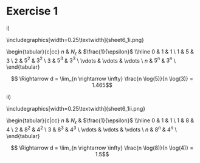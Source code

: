 # Exercise 1

i)

\includegraphics[width=0.25\textwidth]{sheet6_1i.png}

\begin{tabular}{c|cc}
  $n$ & $N_{\epsilon}$ & $\frac{1}{\epsilon}$ \\\hline
  $0$ & $1$ & $1$ \\
  $1$ & $5$ & $3$ \\
  $2$ & $5^2$ & $3^2$ \\
  $3$ & $5^3$ & $3^3$ \\
  \vdots & \vdots & \vdots \\
  $n$ & $5^n$ & $3^n$ \\
\end{tabular}

$$ \Rightarrow d = \lim_{n \rightarrow \infty} \frac{n \log(5)}{n \log(3)} = 1.465$$

ii)

\includegraphics[width=0.25\textwidth]{sheet6_1ii.png}

\begin{tabular}{c|cc}
  $n$ & $N_{\epsilon}$ & $\frac{1}{\epsilon}$ \\\hline
  $0$ & $1$ & $1$ \\
  $1$ & $8$ & $4$ \\
  $2$ & $8^2$ & $4^2$ \\
  $3$ & $8^3$ & $4^3$ \\
  \vdots & \vdots & \vdots \\
  $n$ & $8^n$ & $4^n$ \\
\end{tabular}

$$ \Rightarrow d = \lim_{n \rightarrow \infty} \frac{n \log(8)}{n \log(4)} = 1.5$$

